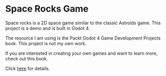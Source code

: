 # Space Rocks Game
Space rocks is a 2D space game similar to the classic Astroids game.  This project is a demo and is built in Godot 4.

The resource I am using is the Packt Godot 4 Game Development Projects book.  This project is not my own work.

If you are interested in creating your own games and want to learn more, check out this book.

Click [here](https://www.packtpub.com/product/godot-4-game-development-projects-second-edition/9781804610404) for details. 
